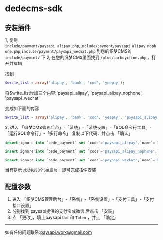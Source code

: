 # dedecms-sdk

## 安装插件

1, 复制 `include/payment/paysapi_alipay.php`,`include/payment/paysapi_alipay_nophone.php`,`include/payment/paysapi_wechat.php` 到您的织梦CMS的 `include/payment/` 下
2, 在您的织梦CMS里面找到 `/plus/carbuyction.php` ，打开并编辑

找到

```php
$write_list = array('alipay', 'bank', 'cod', 'yeepay');
```

将$write_list增加三个内容:'paysapi_alipay', 'paysapi_alipay_nophone', 'paysapi_wechat'

变成如下面的内容

```php
$write_list = array('alipay', 'bank', 'cod', 'yeepay', 'paysapi_alipay', 'paysapi_alipay_nophone', 'paysapi_wechat');
```
  
3, 进入 「织梦CMS管理后台」-「系统」-「系统设置」-「SQL命令行工具」-「运行SQL命令行」-「多行命令」
  复制以下代码，并点击 「确认」
 
```sql
insert ignore into `dede_payment` set `code`='paysapi_alipay',`name`='支付宝',`fee`=0,`description`='paysapi提供的支付宝支付',`rank`=1,`config`='a:2:{s:11:"paysapi_uid";a:4:{s:5:"title";s:3:"Uid";s:11:"description";s:0:"";s:4:"type";s:4:"text";s:5:"value";s:41:"在paysapi「账号设置」-「API接口信息」拿到";}s:13:"paysapi_token";a:4:{s:5:"title";s:5:"Token";s:11:"description";s:0:"";s:4:"type";s:4:"text";s:5:"value";s:41:"在paysapi「账号设置」-「API接口信息」拿到";}}',`enabled`=0,`cod`=0,`online`=1;

insert ignore into `dede_payment` set `code`='paysapi_alipay_nophone',`name`='支付宝',`fee`=0,`description`='paysapi提供的支付宝(不挂机)支付',`rank`=1,`config`='a:2:{s:11:"paysapi_uid";a:4:{s:5:"title";s:3:"Uid";s:11:"description";s:0:"";s:4:"type";s:4:"text";s:5:"value";s:41:"在paysapi「账号设置」-「API接口信息」拿到";}s:13:"paysapi_token";a:4:{s:5:"title";s:5:"Token";s:11:"description";s:0:"";s:4:"type";s:4:"text";s:5:"value";s:41:"在paysapi「账号设置」-「API接口信息」拿到";}}',`enabled`=0,`cod`=0,`online`=1;

insert ignore into `dede_payment` set `code`='paysapi_wechat',`name`='微信',`fee`=0,`description`='paysapi提供的微信支付',`rank`=1,`config`='a:2:{s:11:"paysapi_uid";a:4:{s:5:"title";s:3:"Uid";s:11:"description";s:0:"";s:4:"type";s:4:"text";s:5:"value";s:41:"在paysapi「账号设置」-「API接口信息」拿到";}s:13:"paysapi_token";a:4:{s:5:"title";s:5:"Token";s:11:"description";s:0:"";s:4:"type";s:4:"text";s:5:"value";s:41:"在paysapi「账号设置」-「API接口信息」拿到";}}',`enabled`=0,`cod`=0,`online`=1;

```

  当有提示 `成功执行3个SQL语句！` 即可完成插件安装
  
## 配置参数

1. 进入 「织梦CMS管理后台」-「系统」-「系统设置」-「支付工具」-「支付接口设置」  
2. 分别找到 paysapi提供的支付宝或微信 后点击 「安装」  
3. 点 「更改」，填上paysapi `Uid` 和 `Token` ，并点 「确定」


------


如有任何问题联系:paysapi.work@gmail.com